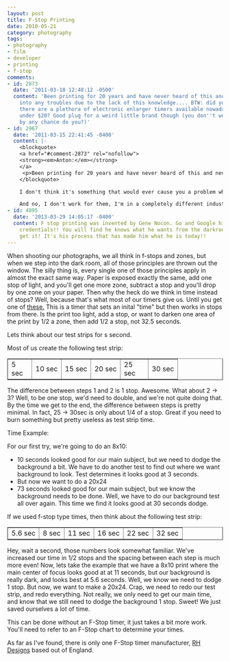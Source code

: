 ```yaml
---
layout: post
title: F-Stop Printing
date: 2010-05-21
category: photography
tags:
- photography
- film
- developer
- printing
- f-stop
comments:
- id: 2873
  date: '2011-03-10 12:48:12 -0500'
  content: 'Been printing for 20 years and have never heard of this and never ran
    into any troubles due to the lack of this knowledge.... BTW: did you know that
    there are a plethora of electronic enlarger timers available nowadays used for
    under $20? Good plug for a weird little brand though (you don''t work for them
    by any chance do you?)'
- id: 2967
  date: '2011-03-15 22:41:45 -0400'
  content: |-
    <blockquote>
    <a href="#comment-2873" rel="nofollow">
    <strong><em>Anton:</em></strong>
    </a>
     <p>Been printing for 20 years and have never heard of this and never ran into any troubles due to the lack of this knowledge…</p>
    </blockquote>

    I don't think it's something that would ever cause you a problem when printing, but just a different way of thinking about exposing paper.  You'd never expose a photograph in linear time, so why would you do it to paper?

    And no, I don't work for them, I'm in a completely different industry and do all kinds of crazy web stuff!
- id: 4895
  date: '2013-03-29 14:05:17 -0400'
  content: F stop printing was invented by Gene Nocon. Go and Google him to see his
    credentials!! You will find he knows what he wants from the darkroom and how to
    get it! It's his process that has made him what he is today!!
---
```


When shooting our photographs, we all think in f-stops and zones, but when we step into the dark room, all of those principles are thrown out the window.  The silly thing is, every single one of those principles apply in almost the exact same way.  Paper is exposed exactly the same, add one stop of light, and you'll get one more zone, subtract a stop and you'll drop by one zone on your paper.  Then why the heck do we think in time instead of stops?  Well, because that's what most of our timers give us.  Until you get one of [these.](http://www.rhdesigns.co.uk/darkroom/html/stopclock_professional.html) This is a timer that sets an inital "time" but then works in stops from there.  Is the print too light, add a stop, or want to darken one area of the print by 1/2 a zone, then add 1/2 a stop, not 32.5 seconds.

Lets think about our test strips for s second.

Most of us create the following test strip:

<table border="1">
<tbody>
<tr>
<td style="width: 39px;">5 sec</td>
<td>10 sec</td>
<td>15 sec</td>
<td>20 sec</td>
<td style="width: 48px;">25 sec</td>
<td>30 sec</td>
</tr>
</tbody>
</table>

The difference between steps 1 and 2 is 1 stop. Awesome.  What about 2 -&gt; 3? Well, to be one stop, we'd need to double, and we're not quite doing that.  By the time we get to the end, the difference between steps is pretty minimal.  In fact, 25 -&gt; 30sec is only about 1/4 of a stop.  Great if you need to burn something but pretty useless as test strip time.

Time Example:

For our first try, we're going to do an 8x10:

*   10 seconds looked good for our main subject, but we need to dodge the background a bit.  We have to do another test to find out where we want background to look.  Test determines it looks good at 3 seconds.
*   But now we want to do a 20x24
*   73 seconds looked good for our main subject, but we know the background needs to be done.  Well, we have to do our background test all over again.  This time we find it looks good at 30 seconds dodge.

If we used f-stop type times, then think about the following test strip:

<table border="1">
<tbody>
<tr>
<td>5.6 sec</td>
<td>8 sec</td>
<td>11 sec</td>
<td>16 sec</td>
<td>22 sec</td>
<td>32 sec</td>
</tr>
</tbody>
</table>

Hey, wait a second, those numbers look somewhat familiar.  We've increased our time in 1/2 stops and the spacing between each step is much more even!  Now, lets take the example that we have a 8x10 print where the main center of focus looks good at  at 11 seconds, but our background is really dark, and looks best at 5.6 seconds.  Well, we know we need to dodge 1 stop.  But now, we want to make a 20x24.  Crap, we need to redo our test strip, and redo everything.  Not really, we only need to get our main time, and know that we still need to dodge the background 1 stop.  Sweet!  We just saved ourselves a lot of time.

This can be done without an F-Stop timer, it just takes a bit more work.  You'll need to refer to an F-Stop chart to determine your times.

As far as I've found, there is only one F-Stop timer manufacturer, [RH Designs](http://www.rhdesigns.co.uk/darkroom/html/stopclock_professional.html) based out of England.
